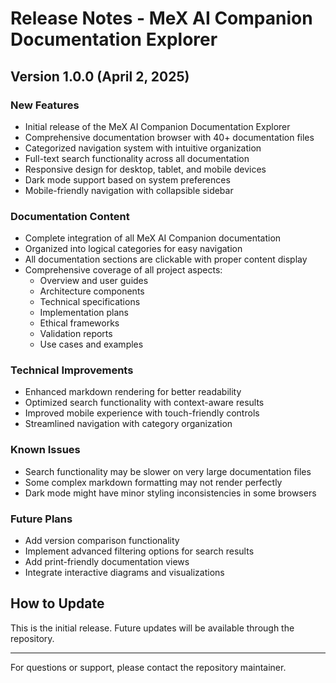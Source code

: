 # Release Notes - MeX AI Companion Documentation Explorer

## Version 1.0.0 (April 2, 2025)

### New Features
- Initial release of the MeX AI Companion Documentation Explorer
- Comprehensive documentation browser with 40+ documentation files
- Categorized navigation system with intuitive organization
- Full-text search functionality across all documentation
- Responsive design for desktop, tablet, and mobile devices
- Dark mode support based on system preferences
- Mobile-friendly navigation with collapsible sidebar

### Documentation Content
- Complete integration of all MeX AI Companion documentation
- Organized into logical categories for easy navigation
- All documentation sections are clickable with proper content display
- Comprehensive coverage of all project aspects:
  - Overview and user guides
  - Architecture components
  - Technical specifications
  - Implementation plans
  - Ethical frameworks
  - Validation reports
  - Use cases and examples

### Technical Improvements
- Enhanced markdown rendering for better readability
- Optimized search functionality with context-aware results
- Improved mobile experience with touch-friendly controls
- Streamlined navigation with category organization

### Known Issues
- Search functionality may be slower on very large documentation files
- Some complex markdown formatting may not render perfectly
- Dark mode might have minor styling inconsistencies in some browsers

### Future Plans
- Add version comparison functionality
- Implement advanced filtering options for search results
- Add print-friendly documentation views
- Integrate interactive diagrams and visualizations

## How to Update
This is the initial release. Future updates will be available through the repository.

---

For questions or support, please contact the repository maintainer.

